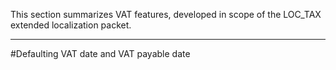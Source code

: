 This section summarizes VAT features, developed in scope of the LOC_TAX extended localization packet.

-----

#Defaulting VAT date and VAT payable date